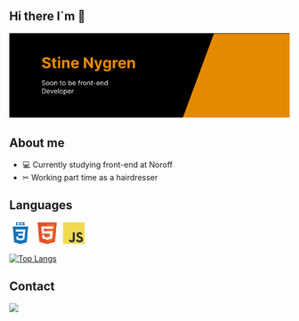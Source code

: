 ## Hi there I`m 👋

<div id="header" align="center">
  <img src="./headgit.png" width="1000"/>
</div>

## About me

* 💻 Currently studying front-end at Noroff
* ✂ Working part time as a hairdresser


## Languages

<div>
  <img src="https://github.com/devicons/devicon/blob/master/icons/css3/css3-plain-wordmark.svg"  title="CSS3" alt="CSS" width="40" height="40"/>&nbsp;
  <img src="https://github.com/devicons/devicon/blob/master/icons/html5/html5-original.svg" title="HTML5" alt="HTML" width="40" height="40"/>&nbsp;
  <img src="https://github.com/devicons/devicon/blob/master/icons/javascript/javascript-original.svg" title="JavaScript" alt="JavaScript" width="40" height="40"/>&nbsp;
</div>

[![Top Langs](https://github-readme-stats.vercel.app/api/top-langs/?username=StineNygren&layout=compact&theme=vision-friendly-dark)](https://github.com/anuraghazra/github-readme-stats)

## Contact

<a href="https://www.linkedin.com/in/stine-nygren/" >
  <img src="https://img.shields.io/badge/LinkedIn-0A66C2.svg?style=for-the-badge&logo=LinkedIn&logoColor=white" width="100"/>
</a> 





<!--
**StineNygren/StineNygren** is a ✨ _special_ ✨ repository because its `README.md` (this file) appears on your GitHub profile.

Here are some ideas to get you started:

- 🔭 I’m currently working on ...
- 🌱 I’m currently learning ...
- 👯 I’m looking to collaborate on ...
- 🤔 I’m looking for help with ...
- 💬 Ask me about ...
- 📫 How to reach me: ...
- 😄 Pronouns: ...
- ⚡ Fun fact: ...
-->
